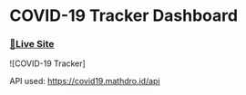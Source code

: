 # COVID-19 Tracker Dashboard

### [🔴Live Site](https://dhruv895412coronatracker.netlify.app/)

![COVID-19 Tracker]



API used: https://covid19.mathdro.id/api
